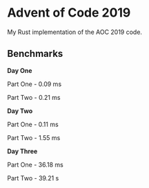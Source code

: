 # Advent of Code 2019
My Rust implementation of the AOC 2019 code.
## Benchmarks
**Day One**

Part One - 0.09 ms

Part Two - 0.21 ms

**Day Two**

Part One - 0.11 ms

Part Two - 1.55 ms

**Day Three**

Part One - 36.18 ms

Part Two - 39.21 s

